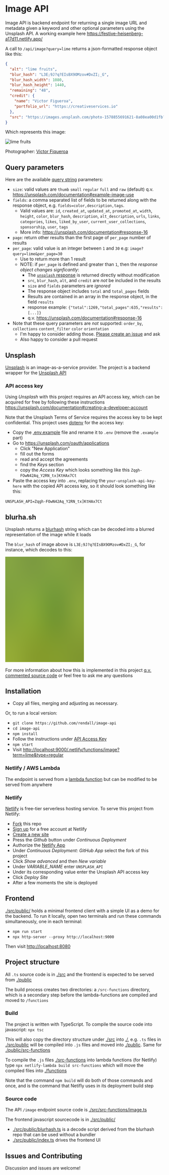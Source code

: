 # Image API

Image API is backend endpoint for returning a single image URL and metadata given a keyword and other optional parameters using the Unsplash API. A working example here <https://festive-heisenberg-a17d11.netlify.app/>

A call to `/api/image?query=lime` returns a json-formatted response object like this:

```json
{
  "alt": "lime fruits",
  "blur_hash": "L3E;9J?q?EIsBX9OMzov#DxZI;_G",
  "blur_hash_width": 1080,
  "blur_hash_height": 1440,
  "remaining": "48",
  "credit": {
    "name": "Victor Figueroa",
    "portfolio_url": "https://creativeservices.io"
  },
  "src": "https://images.unsplash.com/photo-1578855691621-8a08ea00d1fb?ixlib=rb-1.2.1&q=80&fm=jpg&crop=entropy&cs=tinysrgb&w=1080&fit=max&ixid=eyJhcHBfaWQiOjE3NTI1NX0"
}
```

Which represents this image:

![lime fruits](https://images.unsplash.com/photo-1578855691621-8a08ea00d1fb?ixlib=rb-1.2.1&q=80&fm=jpg&crop=entropy&cs=tinysrgb&w=500&fit=max&ixid=eyJhcHBfaWQiOjE3NTI1NX0)

Photographer: [Victor Fiqueroa](https://creativeservices.io)

## Query parameters

Here are the available [query string](https://en.wikipedia.org/wiki/Query_string) parameters:

* `size`: valid values are `thumb` `small` `regular` `full` and `raw` (default) q.v. <https://unsplash.com/documentation#example-image-use>
* `fields`: a comma separated list of fields to be returned along with the response object, e.g. `fields=color,description,tags`.
  * Valid values are: `id`, `created_at`, `updated_at`, `promoted_at`, `width`, `height`, `color`, `blur_hash`, `description`, `alt_description`, `urls`, `links`, `categories`, `likes`, `liked_by_user`, `current_user_collections`, `sponsorship`, `user`, `tags`
  * More info: <https://unsplash.com/documentation#response-16>
* `page`: return other results than the first page of `per_page` number of results
* `per_page`: valid value is an integer between `1` and `30` e.g: `image?query=lime&per_page=30`
  * Use to return more than 1 result
  * NOTE: if `per_page` is defined and greater than `1`, then the *response object changes signficantly*:
    * The [`unsplash` response](https://unsplash.com/documentation#response-16) is returned directly without modification
    * `src`, `blur_hash`, `alt`, and `credit` are *not* be included in the results
    * `size` and `fields` parameters are *ignored*
    * The response object includes `total` and `total_pages` fields
    * Results are contained in an array in the response object, in the field `results`
    * response example: `{"total":1269,"total_pages":635,"results":[...]}`
    * q.v. <https://unsplash.com/documentation#response-16>
* Note that these query parameters are *not* supported: `order_by`, `collections` `content_filter` `color` `orientation`
  * I'm happy to consider adding those. [Please create an issue](https://github.com/rendall/image-api/issues/new) and ask
  * Also happy to consider a pull request

## Unsplash

[Unsplash](https://unsplash.com/) is an image-as-a-service provider. The project is a backend wrapper for the [Unsplash API](https://unsplash.com/documentation)

### API access key

Using *Unsplash* with this project requires an API access key, which can be acquired for free by following these instructions <https://unsplash.com/documentation#creating-a-developer-account>

Note that the Unsplash Terms of Service requires the access key to be kept confidential. This project uses [dotenv](https://github.com/motdotla/dotenv) for the access key:

* Copy the [.env.example](.env.example) file and rename it to `.env` (remove the `.example` part)
* Go to <https://unsplash.com/oauth/applications>
  * Click "New Application"
  * fill out the forms
  * read and accept the agreements
  * find the *Keys* section
  * copy the *Access Key* which looks something like this `Zqgh-FOwN42Aq_Y2RN_tx]KtHAx7Ct`
* Paste the access key into `.env`, replacing the `your-unsplash-api-key-here` with the copied API access key, so it should look something like this:

`UNSPLASH_API=Zqgh-FOwN42Aq_Y2RN_tx]KtHAx7Ct`

## blurha.sh

Unsplash returns a [blurhash](https://blurha.sh) string which can be decoded into a blurred representation of the image while it loads

The `blur_hash` of image above is `L3E;9J?q?EIsBX9OMzov#DxZI;_G`, for instance, which decodes to this:

<img alt="blurred lime fruits" width="250" src="./docs/blurred_lime.png">

For more information about how this is implemented in this project [q.v. commented source code](https://github.com/rendall/image-api/blob/3c9da2922e261502783f811116f514cf5705e13c/src/public/index.ts#L83) or feel free to ask me any questions

## Installation

* Copy all files, merging and adjusting as necessary.

Or, to run a local version:

* `git clone https://github.com/rendall/image-api`
* `cd image-api`
* `npm install`
* Follow the instructions under [API Access Key](#api-access-key)
* `npm start`
* Visit <http://localhost:9000/.netlify/functions/image?term=lime&type=regular>

### Netlify / AWS Lambda

The endpoint is served from a [lambda function](https://aws.amazon.com/lambda/) but can be modified to be served from anywhere

### Netlify

[Netlify](https://netlify.com) is free-tier serverless hosting service. To serve this project from Netlify:

* [Fork](https://guides.github.com/activities/forking/) this repo
* [Sign up](https://app.netlify.com/signup) for a free account at Netlify
* [Create a new site](https://app.netlify.com/start)
* Press the *Github* button under *Continuous Deployment*
* Authorize the [Netlify App](https://github.com/apps/netlify/installations/new)
* Under *Continuous Deployment: GitHub App* select the fork of this project
* Click *Show advanced* and then *New variable*
* Under *VARIABLE_NAME* enter `UNSPLASH_API`
* Under its corresponding value enter the Unsplash API access key
* Click *Deploy Site*
* After a few moments the site is deployed

## Frontend

[./src/public/](./src/public/) holds a minimal frontend client with a simple UI as a demo for the backend. To run it locally, open two terminals and run these commands simultaneously, one in each terminal:

* `npm run start`
* `npx http-server --proxy http://localhost:9000`

Then visit <http://localhost:8080>

## Project structure

All `.ts` source code is in [./src](./src) and the frontend is expected to be served from [./public](./public)

The build process creates two directories: a `/src-functions` directory, which is a secondary step before the lambda-functions are compiled and moved to `/functions`

### Build

The project is written with TypeScript. To compile the source code into javascript: `npx tsc`

This will also copy the directory structure under [./src](/src) into [./](./), e.g. `.ts` files in [./src/public](/src/public) will be compiled into `.js` files and moved into [./public](/public). Same for [./public/src-functions](./public/src-functions)

To compile the `.js` files [./src-functions](./src-functions) into lambda functions (for Netlify) type `npx netlify-lambda build src-functions` which will move the compiled files into [./functions](./functions)

Note that the command `npm build` will do both of those commands and once, and is the command that Netifly uses in its deployment build step

### Source code

The API `/image` endpoint source code is [./src/src-functions/image.ts](./src/src-functions/image.ts)

The frontend javascript sourcecode is in [./src/public/](./src/public/)

* [./src/public/blurhash.ts](./src/public/blurhash.ts) is a decode script derived from the blurhash repo that can be used without a bundler
* [./src/public/index.ts](./src/public/index.ts) drives the frontend UI

## Issues and Contributing

Discussion and issues are welcome!
